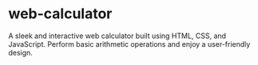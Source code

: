 # web-calculator
A sleek and interactive web calculator built using HTML, CSS, and JavaScript. Perform basic arithmetic operations and enjoy a user-friendly design.
